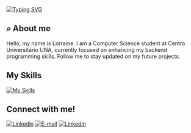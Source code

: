<!-- Typing Animation -->
[![Typing SVG](https://readme-typing-svg.demolab.com?font=Fira+Code&weight=600&size=25&pause=1000&color=FF1493&random=false&width=435&height=40&lines=Welcome+to+my+codes.+)](https://git.io/typing-svg)
<!-- About Section -->
## ⌕ About me
Hello, my name is Lorraine. I am a Computer Science student at Centro Universitário UNA, currently focused on enhancing my backend programming skills. Follow me to stay updated on my future projects.

<!-- Skills Section -->
## My Skills
[![My Skills](https://skillicons.dev/icons?i=c,java)](https://skillicons.dev)

<!-- Connect Section -->
## Connect with me!
[![Linkedin](https://skillicons.dev/icons?i=linkedin)](https://www.linkedin.com/in/lorraineassuncao/) [![E-mail](https://skillicons.dev/icons?i=gmail)](mailto:lorraineaassuncao@gmail.com) [![Linkedin](https://skillicons.dev/icons?i=instagram)](https://www.instagram.com/lorraineassuncao/)
